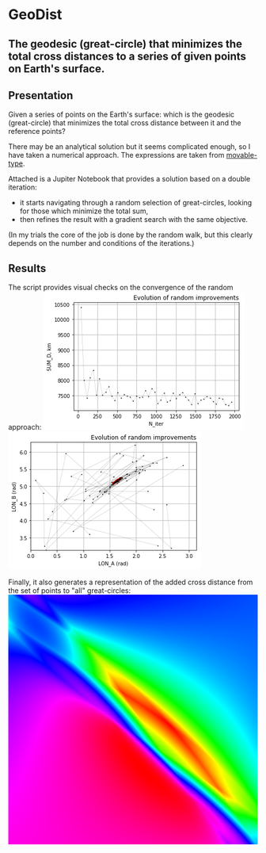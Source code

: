 # GeoDist
## The geodesic (great-circle) that minimizes the total cross distances to a series of given points on Earth's surface.

## Presentation
Given a series of points on the Earth's surface: which is the geodesic (great-circle) that minimizes the total cross distance between it and the reference points?

There may be an analytical solution but it seems complicated enough, so I have taken a numerical approach.
The expressions are taken from [movable-type](https://www.movable-type.co.uk/scripts/latlong.html).

Attached is a Jupiter Notebook that provides a solution based on a double iteration:
* it starts navigating through a random selection of great-circles, looking for those which minimize the total sum, 
* then refines the result with a gradient search with the same objective. 

(In my trials the core of the job is done by the random walk, but this clearly depends on the number and conditions of the iterations.)

## Results
The script provides visual checks on the convergence of the random approach:
![number of iterations](https://github.com/Rigonz/GeoDist/blob/master/Pics/Convergence%20R0.png)
![path of solutions](https://github.com/Rigonz/GeoDist/blob/master/Pics/Convergence%20R1.png)

Finally, it also generates a representation of the added cross distance from the set of points to "all" great-circles:
![all distances](https://github.com/Rigonz/GeoDist/blob/master/Pics/GEODIST_out%20R0.png)
